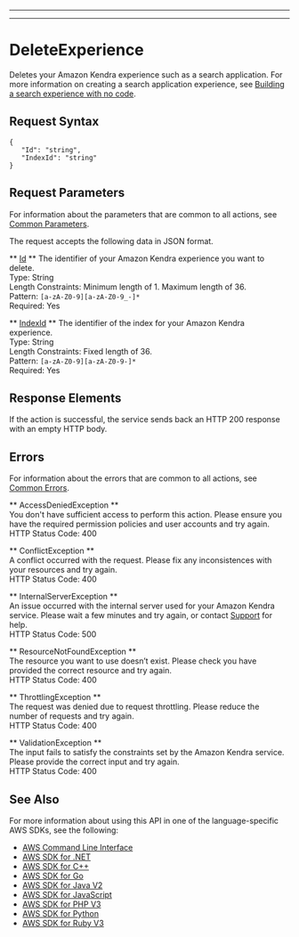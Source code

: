 --------

--------

# DeleteExperience<a name="API_DeleteExperience"></a>

Deletes your Amazon Kendra experience such as a search application\. For more information on creating a search application experience, see [Building a search experience with no code](https://docs.aws.amazon.com/kendra/latest/dg/deploying-search-experience-no-code.html)\.

## Request Syntax<a name="API_DeleteExperience_RequestSyntax"></a>

```
{
   "Id": "string",
   "IndexId": "string"
}
```

## Request Parameters<a name="API_DeleteExperience_RequestParameters"></a>

For information about the parameters that are common to all actions, see [Common Parameters](CommonParameters.md)\.

The request accepts the following data in JSON format\.

 ** [Id](#API_DeleteExperience_RequestSyntax) **   <a name="Kendra-DeleteExperience-request-Id"></a>
The identifier of your Amazon Kendra experience you want to delete\.  
Type: String  
Length Constraints: Minimum length of 1\. Maximum length of 36\.  
Pattern: `[a-zA-Z0-9][a-zA-Z0-9_-]*`   
Required: Yes

 ** [IndexId](#API_DeleteExperience_RequestSyntax) **   <a name="Kendra-DeleteExperience-request-IndexId"></a>
The identifier of the index for your Amazon Kendra experience\.  
Type: String  
Length Constraints: Fixed length of 36\.  
Pattern: `[a-zA-Z0-9][a-zA-Z0-9-]*`   
Required: Yes

## Response Elements<a name="API_DeleteExperience_ResponseElements"></a>

If the action is successful, the service sends back an HTTP 200 response with an empty HTTP body\.

## Errors<a name="API_DeleteExperience_Errors"></a>

For information about the errors that are common to all actions, see [Common Errors](CommonErrors.md)\.

 ** AccessDeniedException **   
You don't have sufficient access to perform this action\. Please ensure you have the required permission policies and user accounts and try again\.  
HTTP Status Code: 400

 ** ConflictException **   
A conflict occurred with the request\. Please fix any inconsistences with your resources and try again\.  
HTTP Status Code: 400

 ** InternalServerException **   
An issue occurred with the internal server used for your Amazon Kendra service\. Please wait a few minutes and try again, or contact [ Support](http://aws.amazon.com/aws.amazon.com/contact-us) for help\.  
HTTP Status Code: 500

 ** ResourceNotFoundException **   
The resource you want to use doesn’t exist\. Please check you have provided the correct resource and try again\.  
HTTP Status Code: 400

 ** ThrottlingException **   
The request was denied due to request throttling\. Please reduce the number of requests and try again\.  
HTTP Status Code: 400

 ** ValidationException **   
The input fails to satisfy the constraints set by the Amazon Kendra service\. Please provide the correct input and try again\.  
HTTP Status Code: 400

## See Also<a name="API_DeleteExperience_SeeAlso"></a>

For more information about using this API in one of the language\-specific AWS SDKs, see the following:
+  [AWS Command Line Interface](https://docs.aws.amazon.com/goto/aws-cli/kendra-2019-02-03/DeleteExperience) 
+  [AWS SDK for \.NET](https://docs.aws.amazon.com/goto/DotNetSDKV3/kendra-2019-02-03/DeleteExperience) 
+  [AWS SDK for C\+\+](https://docs.aws.amazon.com/goto/SdkForCpp/kendra-2019-02-03/DeleteExperience) 
+  [AWS SDK for Go](https://docs.aws.amazon.com/goto/SdkForGoV1/kendra-2019-02-03/DeleteExperience) 
+  [AWS SDK for Java V2](https://docs.aws.amazon.com/goto/SdkForJavaV2/kendra-2019-02-03/DeleteExperience) 
+  [AWS SDK for JavaScript](https://docs.aws.amazon.com/goto/AWSJavaScriptSDK/kendra-2019-02-03/DeleteExperience) 
+  [AWS SDK for PHP V3](https://docs.aws.amazon.com/goto/SdkForPHPV3/kendra-2019-02-03/DeleteExperience) 
+  [AWS SDK for Python](https://docs.aws.amazon.com/goto/boto3/kendra-2019-02-03/DeleteExperience) 
+  [AWS SDK for Ruby V3](https://docs.aws.amazon.com/goto/SdkForRubyV3/kendra-2019-02-03/DeleteExperience) 